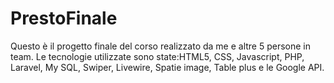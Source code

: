 # PrestoFinale
Questo è il progetto finale del corso realizzato da me e altre 5 persone in team. Le tecnologie utilizzate sono state:HTML5, CSS, Javascript, PHP, Laravel, My SQL, Swiper, Livewire, Spatie image, Table plus e le Google API. 
